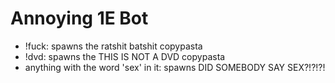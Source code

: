 # Annoying 1E Bot
- !fuck: spawns the ratshit batshit copypasta
- !dvd: spawns the THIS IS NOT A DVD copypasta
- anything with the word 'sex' in it: spawns DID SOMEBODY SAY SEX?!?!?!

